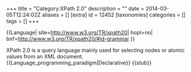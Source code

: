 +++
title = "Category:XPath 2.0"
description = ""
date = 2014-03-05T12:24:02Z
aliases = []
[extra]
id = 12452
[taxonomies]
categories = []
tags = []
+++

{{Language|
site=http://www.w3.org/TR/xpath20|
hopl=no|
bnf=http://www.w3.org/TR/xpath20/#id-grammar
}}

XPath 2.0 is a query language mainly used for selecting nodes or atomic values from an XML document.
{{Language_programming_paradigm|Declarative}}
{{stub}}

